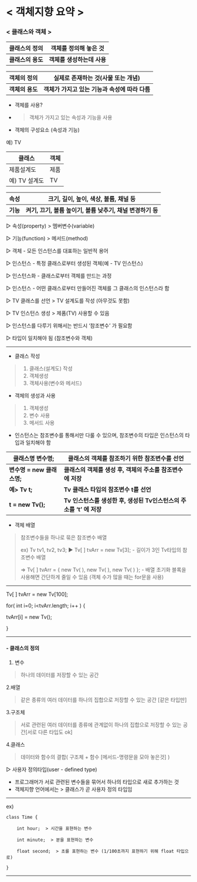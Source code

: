 # < 객체지향 요약 > 

### < 클래스와 객체 >


| 클래스의 정의     | 객체를 정의해 놓은 것     |
|-------------|------------------|
| **클래스의 용도** | **객체를 생성하는데 사용** |

| 객체의 정의     | 실제로 존재하는 것(사물 또는 개념)     |
|-------------|------------------|
| **객체의 용도** | **객체가 가지고 있는 기능과 속성에 따라 다름** |


- 객체를 사용? 
- > 객체가 가지고 있는 속성과 기능을 사용
- 객체의 구성요소 (속성과 기능)

예) TV

|클래스|객체|
|---|---|
|제품설계도|제품|
|예) TV 설계도|TV|

| 속성     | 크기, 길이, 높이, 색상, 볼륨, 채널 등              |
|--------|---------------------------------------|
| **기능** | **켜기, 끄기, 볼륨 높이기, 볼륨 낮추기, 채널 변경하기 등** |


▷ 속성(property) > 멤버변수(variable)

▷ 기능(function) > 메서드(method)

▷ 객체 - 모든 인스턴스를 대표하는 일반적 용어

▷ 인스턴스 - 특정 클래스로부터 생성된 객체(예 - TV 인스턴스)

▷ 인스턴스화 - 클래스로부터 객체를 만드는 과정

▷ 인스턴스 - 어떤 클래스로부터 만들어진 객체를 그 클래스의 인스턴스라 함

▷ TV 클래스를 선언 > TV 설계도를 작성 (아무것도 못함)

▷ TV 인스턴스 생성 > 제품(TV) 사용할 수 있음

▷ 인스턴스를 다루기 위해서는 반드시 ‘참조변수’ 가 필요함

▷ 타입이 일치해야 됨 (참조변수와 객체)

---
- 클래스 작성
> 1. 클래스(설계도) 작성
> 2. 객체생성
> 3. 객체사용(변수와 메서드)

- 객체의 생성과 사용
> 1. 객체생성
> 2. 변수 사용
> 3. 메서드 사용



- 인스턴스는 참조변수를 통해서만 다룰 수 있으며, 참조변수의 타입은 인스턴스의 타입과 일치해야 함

| 클래스명 변수명;           | 클래스의 객체를 참조하기 위한 참조변수를 선언                    |
|---------------------|----------------------------------------------|
| **변수명 = new 클래스명;** | **클래스의 객체를 생성 후, 객체의 주소를 참조변수에 저장**          |
| **예> Tv t;**        | **Tv 클래스 타입의 참조변수 t를 선언**                    |
| **t = new Tv();**   | **Tv 인스턴스를 생성한 후, 생성된 Tv인스턴스의 주소를 ‘t’ 에 저장** |

- 객체 배열
>  참조변수들을 하나로 묶은 참조변수 배열
> 
>  ex) Tv tv1, tv2, tv3;  ▶ Tv[ ] tvArr = new Tv[3];  - 길이가 3인 Tv타입의 참조변수 배열
> 
>  ⇒ Tv[ ] tvArr = { new Tv( ), new Tv( ), new Tv( ) };  - 배열 초기화 블록을 사용해면 간단하게 줄일 수 있음 (객체 수가 많을 때는 for문을 사용)

---
Tv[ ] tvArr = new Tv[100];

for( int i=0; i<tvArr.length; i++ ) {

tvArr[i] = new Tv();

}

---

#### - 클래스의 정의
1. 변수
> 하나의 데이터를 저장할 수 있는 공간

2.배열
> 같은 종류의 여러 데이터를 하나의 집합으로 저장할 수 있는 공간 [같은 타입만]

3.구조체
>서로 관련된 여러 데이터를 종류에 관계없이 하나의 집합으로 저장할 수 있는 공간[서로 다른 타입도 ok]

4.클래스
>데이터와 함수의 결합( 구조체 + 함수 [메서드-명령문을 모아 놓은것] )

▷ 사용자 정의타입(user - defined type) 
- 프로그래머가 서로 관련된 변수들을 묶어서 하나의 타입으로 새로 추가하는 것
- 객체지향 언어에서는 > 클래스가 곧 사용자 정의 타입임
---
ex)

    class Time {

        int hour;  > 시간을 표현하는 변수

        int minute;  > 분을 표현하는 변수

        float second;  > 초를 표현하는 변수 (1/100초까지 표현하기 위해 float 타입으로)

    }

---